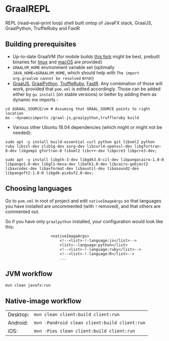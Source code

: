 # GraalREPL
REPL (read–eval–print loop) shell built ontop of JavaFX stack, GraalJS, GraalPython, TruffleRuby and FastR

## Building prerequisites
* Up-to-date GraalVM (for mobile builds [this fork](https://github.com/johanvos/graal/tree/1568-privatecfapi) might be best, prebuilt binaries for [linux](https://download2.gluonhq.com/substrate/graalvm/graalvm-svm-linux-20.1.0-latest.zip) and [macOS](https://download2.gluonhq.com/substrate/graalvm/graalvm-svm-darwin-20.1.0-latest.zip) are provided)
* `GRAALVM_HOME` environment variable set (optimally `JAVA_HOME=$GRAALVM_HOME`, which should help with `The import org.graalvm cannot be resolved` error)
* [GraalJS](https://github.com/graalvm/graaljs), [GraalPython](https://github.com/graalvm/graalpython), [TruffleRuby](https://github.com/oracle/truffleruby), [FastR](https://github.com/oracle/fastr). Any combination of those will work, provided that `pom.xml` is edited accordingly. Those can be added either by `gu install` (on stable versions) or better by adding them as dynamic mx imports - 
```
cd $GRAAL_SOURCE/vm # Assuming that GRAAL_SOURCE points to right location
mx --dynamicimports /graal-js,graalpython,truffleruby build
```

* Various other Ubuntu 18.04 dependencies (which might or might not be needed):
```
sudo apt -y install build-essential curl python git libxml2 python ruby libssl-dev zlib1g-dev xorg-dev libcurl4-openssl-dev libgfortran-8-dev libgomp1 gfortran-8 libxml2 libc++-dev libpcre3 libpcre3-dev;

sudo apt -y install libgtk-3-dev libgdk3.0-cil-dev libpangocairo-1.0-0 libpango1.0-dev libgl1-mesa-dev libatk1.0-dev libcairo-gobject2 libavcodec-dev libavformat-dev libavutil-dev libasound2-dev libpangoft2-1.0-0 libgdk-pixbuf2.0-dev;
```

## Choosing languages
Go to `pom.xml` in root of project and edit `nativeImageArgs` so that languages you have installed are uncommented (with `!` removed), and that others are commented out. 

So if you have only `graalpython` installed, your configuration would look like this:
```
                    <nativeImageArgs>
                        <!--<list>-!-language:js</list>-->
                        <list>--language:python</list>
                        <!--<list>-!-language:ruby</list>-->
                        <!--<list>-!-language:R</list>-->
                        ...
```

## JVM workflow
` mvn clean javafx:run `

## Native-image workflow
|          	|   |
|----------	|---|
| Desktop: 	|`mvn clean client:build client:run`|
| Android: 	|`mvn -Pandroid clean client:build client:run`|
| iOS:      |`mvn -Pios clean client:build client:run`|